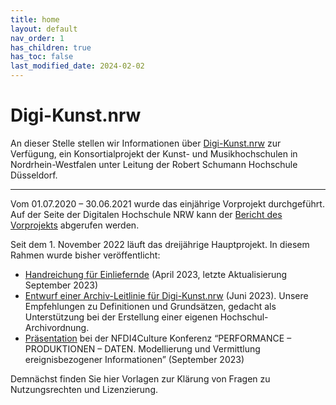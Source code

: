 ```yaml
---
title: home
layout: default
nav_order: 1
has_children: true
has_toc: false
last_modified_date: 2024-02-02
---
```


# Digi-Kunst.nrw

An dieser Stelle stellen wir Informationen über [Digi-Kunst.nrw](https://www.rsh-duesseldorf.de/musikhochschule/wir-ueber-uns/digi-kunstnrw/) zur Verfügung, ein Konsortialprojekt der Kunst- und Musikhochschulen in Nordrhein-Westfalen unter Leitung der Robert Schumann Hochschule Düsseldorf.  

---
Vom 01.07.2020 – 30.06.2021 wurde das einjährige Vorprojekt durchgeführt. Auf der Seite der Digitalen Hochschule NRW kann der 
[Bericht des Vorprojekts](https://www.dh.nrw/kooperationen/Digi-Kunst.nrw%20%28Vorprojekt%29-63) abgerufen werden.

Seit dem 1. November 2022 läuft das dreijährige Hauptprojekt. In diesem Rahmen wurde bisher veröffentlicht:
- [Handreichung für Einliefernde](./docs/Handreichung) (April 2023, letzte Aktualisierung September 2023)
- [Entwurf einer Archiv-Leitlinie für Digi-Kunst.nrw](./docs/assets/2023-06-07_Archiv-Leitlinie_Digi-Kunst.nrw_Entwurf.pdf) (Juni 2023). Unsere Empfehlungen zu Definitionen und Grundsätzen, gedacht als Unterstützung bei der Erstellung einer eigenen Hochschul-Archivordnung.
- [Präsentation](./docs/assets/2023-09-25_NFDI_Leipzig.pdf) bei der NFDI4Culture Konferenz “PERFORMANCE – PRODUKTIONEN – DATEN. Modellierung und Vermittlung ereignisbezogener Informationen” (September 2023)

Demnächst finden Sie hier Vorlagen zur Klärung von Fragen zu Nutzungsrechten und Lizenzierung.
